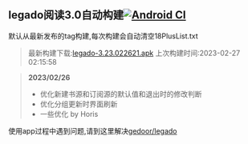 ## legado阅读3.0自动构建[![Android CI](https://github.com/10bits/gedoor-Build/workflows/Android%20CI/badge.svg)](https://github.com/10bits/gedoor-Build/actions)

默认从最新发布的tag构建,每次构建会自动清空18PlusList.txt

> 最新构建下载:[legado-3.23.022621.apk](https://github.com/crby2333/gedoor-Build/releases/download/legado-3.23.022621/legado-3.23.022621.apk) 上次构建时间:2023-02-27 02:15:58
<!--start-->
> **2023/02/26**
> 
> * 优化新建书源和订阅源的默认值和退出时的修改判断
> * 优化分组更新时界面刷新
> * 一些优化 by Horis
<!--end-->
  
使用app过程中遇到问题,请到这里解决[gedoor/legado](https://github.com/gedoor/legado/issues)

